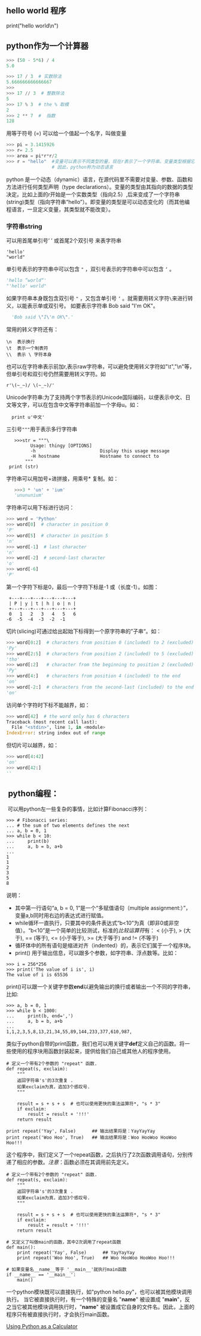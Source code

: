 ## hello world 程序
print("hello world\n")

## python作为一个计算器

```python
>>> (50 - 5*6) / 4
5.0

>>> 17 / 3  # 实数除法
5.666666666666667
>>>
>>> 17 // 3  # 整数除法
5
>>> 17 % 3  # the % 取模
2
>>> 2 ** 7  #  指数
128
```
用等于符号 (=) 可以给一个值起一个名字，叫做变量
```python
>>> pi = 3.1415926
>>> r= 2.5
>>> area = pi*r*r/2
>>> r = "hello"  #变量可以表示不同类型的量，现在r表示了一个字符串。变量类型根据它指向的值的类型而变化，称之为“动态类型"。
                 # 因此，python称为动态语言
```

python 是一个动态（dynamic）语言，在源代码里不需要对变量、参数、函数和方法进行任何类型声明（type declarations）。变量的类型由其指向的数据的类型决定。比如上面的r开始是一个实数类型（指向2.5）,后来变成了一个字符串(string)类型（指向字符串“hello”）。即变量的类型是可以动态变化的（而其他编程语言，一旦定义变量，其类型就不能改变）。


### 字符串string
 可以用首尾单引号‘ ’ 或首尾2个双引号 来表字符串
```
'hello'
"world"
```
单引号表示的字符串中可以包含 ```"``` ，双引号表示的字符串中可以包含 ```‘``` 。

```python
'hello ”world“'
"'hello' world"
```
如果字符串本身既包含双引号 ```"``` ，又包含单引号 ```‘``` 。就需要用转义字符```\```来进行转义，以能表示单或双引号。
如要表示字符串 Bob said "I'm OK"。
```python
  'Bob said \"I\'m OK\".'  
```
常用的转义字符还有：
```
\n  表示换行
\t  表示一个制表符
\\  表示 \ 字符本身
```
也可以在字符串表示前加r,表示raw字符串，可以避免使用转义字符如"\t","\n"等，但单引号和双引号仍然需要用转义字符。如
```
r'\(~_~)/ \(~_~)/'
```
Unicode字符串:为了支持两个字节表示的Unicode国际编码，以便表示中文、日文等文字，可以在包含中文等字符串前加一个字母u。如：
```
  print u'中文'
```
三引号```"""```用于表示多行字符串
```
   >>>str = """\
         Usage: thingy [OPTIONS]
         -h                        Display this usage message
         -H hostname               Hostname to connect to
       """
 print (str)
```

字符串可以用加号+进拼接，用乘号* 复制。如：
```python
   >>>3 * 'un' + 'ium'
   'unununium'
```
字符串可以用下标进行访问：
```python
>>> word = 'Python'
>>> word[0]  # character in position 0
'P'
>>> word[5]  # character in position 5
'n'
>>> word[-1]  # last character
'n'
>>> word[-2]  # second-last character
'o'
>>> word[-6]
'P'
```
第一个字符下标是0，最后一个字符下标是-1 或（长度-1）。如图：
```
 +---+---+---+---+---+---+
 | P | y | t | h | o | n |
 +---+---+---+---+---+---+
 0   1   2   3   4   5   6
-6  -5  -4  -3  -2  -1
```
切片(slicing)可通过给出起始下标得到一个原字符串的”子串“。如：
```python
>>> word[0:2]  # characters from position 0 (included) to 2 (excluded)
'Py'
>>> word[2:5]  # characters from position 2 (included) to 5 (excluded)
'tho'
>>> word[:2]   # character from the beginning to position 2 (excluded)
'Py'
>>> word[4:]   # characters from position 4 (included) to the end
'on'
>>> word[-2:]  # characters from the second-last (included) to the end
'on'
```

访问单个字符时下标不能越界，如：
```python
>>> word[42]  # the word only has 6 characters
Traceback (most recent call last):
  File "<stdin>", line 1, in <module>
IndexError: string index out of range
```
但切片可以越界，如：
```python
>>> word[4:42]
'on'
>>> word[42:]
''
```

##  python编程：
  
  可以用python左一些复杂的事情，比如计算Fibonacci序列：
```
>>> # Fibonacci series:
... # the sum of two elements defines the next
... a, b = 0, 1
>>> while b < 10:
...     print(b)
...     a, b = b, a+b
...
1
1
2
3
5
8
```
说明：

* 其中第一行语句“a, b = 0, 1”是一个“多赋值语句（multiple assignment:）”，变量a,b同时用右边的表达式进行赋值。
* while循环一直执行，只要其中的条件表达式“b<10”为真（即非0或非空值）。“b<10”是一个简单的比较测试，标准的*比较运算符*有： < (小于), > (大于), == (等于), <= (小于等于), >= (大于等于) and != (不等于)
* 循环体中的所有语句是缩进对齐（indented）的，表示它们属于一个程序块。
* print() 用于输出信息，可以跟多个参数，如字符串、浮点数等。比如：
```
>>> i = 256*256
>>> print('The value of i is', i)
The value of i is 65536
```
print()可以跟一个关键字参数**end**以避免输出的换行或者输出一个不同的字符串，比如:
```
>>> a, b = 0, 1
>>> while b < 1000:
...     print(b, end=',')
...     a, b = b, a+b
...
1,1,2,3,5,8,13,21,34,55,89,144,233,377,610,987,
```

类似于python自带的print函数，我们也可以用关键字**def**定义自己的函数。将一些使用的程序块用函数封装起来，提供给我们自己或其他人的程序使用。

```
# 定义一个带有2个参数的 "repeat" 函数.
def repeat(s, exclaim):
    """
    返回字符串's'的3次重复 .
    如果exclaim为真，追加3个感叹号.
    """

    result = s + s + s  # 也可以使用更快的乘法运算符*, "s * 3" 
    if exclaim:
        result = result + '!!!'
    return result
    
print repeat('Yay', False)      ## 输出结果将是：YayYayYay
print repeat('Woo Hoo', True)   ## 输出结果将是：Woo HooWoo HooWoo Hoo!!!   
```
这个程序中，我们定义了一个repeat函数，之后执行了2次函数调用语句，分别传递了相应的参数。*注意*：函数必须在其调用前先定义。
```
# 定义一个带有2个参数的 "repeat" 函数.
def repeat(s, exclaim):
    """
    返回字符串's'的3次重复 .
    如果exclaim为真，追加3个感叹号.
    """

    result = s + s + s  # 也可以使用更快的乘法运算符*, "s * 3" 
    if exclaim:
        result = result + '!!!'
    return result

# 又定义了叫做main的函数，其中2次调用了repeat函数
def main():
    print repeat('Yay', False)      ## YayYayYay
    print repeat('Woo Hoo', True)   ## Woo HooWoo HooWoo Hoo!!!

# 如果变量名__name__等于 '__main__'就执行main函数
if __name__ == '__main__':
    main()

```

一个python模块既可以直接执行，如"python hello.py"，也可以被其他模块调用执行。 当它被直接执行时，有一个特殊的变量名 "__name__" 被设置成 "__main__"，反之当它被其他模块调用执行时，"__name__" 被设置成它自身的文件名。因此，上面的程序只有被直接执行时，才会执行main函数。

[Using Python as a Calculator](https://docs.python.org/3/tutorial/introduction.html#using-python-as-a-calculator)
